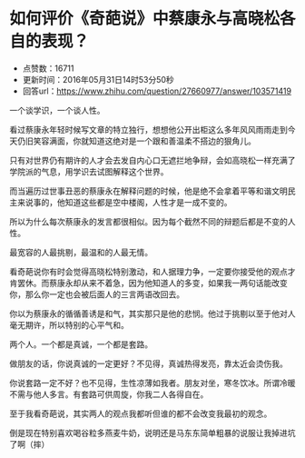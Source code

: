# 如何评价《奇葩说》中蔡康永与高晓松各自的表现？
- 点赞数：16711
- 更新时间：2016年05月31日14时53分50秒
- 回答url：https://www.zhihu.com/question/27660977/answer/103571419
<body>
 <p data-pid="b98gsN53">一个谈学识，一个谈人性。</p>
 <p data-pid="Lt7LY8HF">看过蔡康永年轻时候写文章的特立独行，想想他公开出柜这么多年风风雨雨走到今天仍旧笑容满面，你就知道这绝对是一个跟和善温柔不搭边的狠角儿。</p>
 <p data-pid="X_5eTG7U">只有对世界仍有期许的人才会去发自内心口无遮拦地争辩，会如高晓松一样充满了学院派的气息，用学识去试图解释这个世界。</p>
 <p data-pid="LvpQliCu">而当遍历过世事丑恶的蔡康永在解释问题的时候，他是绝不会拿着平等和谐文明民主来说事的，他知道这些都是空中楼阁，人性才是一成不变的。</p>
 <p data-pid="Z4Ot_gBu">所以为什么每次蔡康永的发言都很相似。因为每个截然不同的辩题后都是不变的人性。</p>
 <p data-pid="prCTyveD">最宽容的人最挑剔，最温和的人最无情。</p>
 <p data-pid="BlAfGCkW">看奇葩说你有时会觉得高晓松特别激动，和人据理力争，一定要你接受他的观点才肯罢休。而蔡康永却从来不着急，因为他知道人的多变，如果我一两句话能改变你，那么你一定也会被后面人的三言两语改回去。</p>
 <p data-pid="nglJMwEY">你以为蔡康永的循循善诱是和气，其实那只是他的悲悯。他过于挑剔以至于他对人毫无期许，所以特别的心平气和。</p>
 <p data-pid="Vz3e3wEo">两个人。一个都是真诚，一个都是套路。</p>
 <p data-pid="xmngD6WA">做朋友的话，你说真诚的一定更好？不见得，真诚热得发亮，靠太近会烫伤我。</p>
 <p data-pid="WpT1gpcU">你说套路一定不好？也不见得，生性凉薄如我者。朋友对坐，寒冬饮冰。所谓冷暖不需与他人多言。有套路可供周旋，你我二人各得自在。</p>
 <p data-pid="Rx-RcGEz">至于我看奇葩说，其实两人的观点我都听但谁的都不会改变我最初的观念。</p>
 <p data-pid="LUyI_if0">倒是现在特别喜欢喝谷粒多燕麦牛奶，说明还是马东东简单粗暴的说服让我掉进坑了啊（摔）</p>
</body>